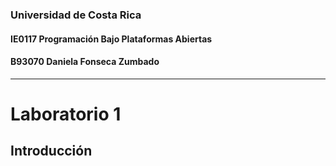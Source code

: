### Universidad de Costa Rica
#### IE0117 Programación Bajo Plataformas Abiertas
#### B93070 Daniela Fonseca Zumbado
---
# Laboratorio 1

## Introducción
